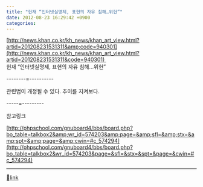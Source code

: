 ```yaml
---
title: "헌재 “인터넷실명제, 표현의 자유 침해…위헌”"
date: 2012-08-23 16:29:42 +0900
categories: 
---
```

  

[http://news.khan.co.kr/kh_news/khan_art_view.html?artid=201208231531311&amp;code=940301](http://news.khan.co.kr/kh_news/khan_art_view.html?artid=201208231531311&code=940301)   
헌재 “인터넷실명제, 표현의 자유 침해…위헌”  
  
  


--------=----------

관련법이 개정될 수 있다. 추이를 지켜보다.

  


-----=---------

참고링크

[http://phpschool.com/gnuboard4/bbs/board.php?bo_table=talkbox2&amp;wr_id=574203&amp;page=&amp;sfl=&amp;stx=&amp;spt=&amp;page=&amp;cwin=#c_574294](http://phpschool.com/gnuboard4/bbs/board.php?bo_table=talkbox2&wr_id=574203&page=&sfl=&stx=&spt=&page=&cwin=#c_574294)

  ***
[🔗link](http://www.mins01.com/mh/tech/read/793)